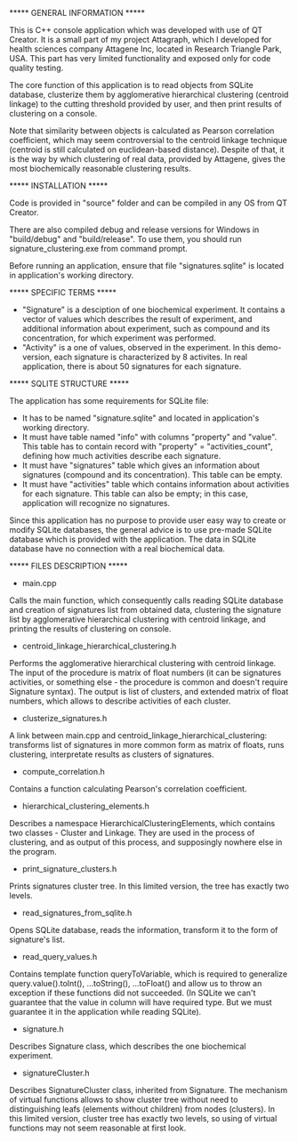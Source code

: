 ***** GENERAL INFORMATION *****

This is C++ console application which was developed with use of QT Creator. It is a small part of my project Attagraph, which I developed for health sciences company Attagene Inc, located in Research Triangle Park, USA. This part has very limited functionality and exposed only for code quality testing.

The core function of this application is to read objects from SQLite database, clusterize them by agglomerative hierarchical clustering (centroid linkage) to the cutting threshold provided by user, and then print results of clustering on a console.

Note that similarity between objects is calculated as Pearson correlation coefficient, which may seem controversial to the centroid linkage technique (centroid is still calculated on euclidean-based distance). Despite of that, it is the way by which clustering of real  data, provided by Attagene, gives the most biochemically reasonable clustering results.

***** INSTALLATION *****

Code is provided in "source" folder and can be compiled in any OS from QT Creator.

There are also compiled debug and release versions for Windows in "build/debug" and "build/release". To use them, you should run signature_clustering.exe from command prompt.

Before running an application, ensure that file "signatures.sqlite" is located in application's working directory.

***** SPECIFIC TERMS *****

- "Signature" is a desciption of one biochemical experiment. It contains a vector of values which describes the result of experiment, and additional information about experiment, such as compound and its concentration, for which experiment was performed.
- "Activity" is a one of values, observed in the experiment. In this demo-version, each signature is characterized by 8 activites. In real application, there is about 50 signatures for each signature.

***** SQLITE STRUCTURE *****

The application has some requirements for SQLite file:
- It has to be named "signature.sqlite" and located in application's working directory.
- It must have table named "info" with columns "property" and "value". This table has to contain record with "property" = "activities_count", defining how much activities describe each signature.
- It must have "signatures" table which gives an information about signatures (compound and its concentration). This table can be empty.
- It must have "activities" table which contains information about activities for each signature. This table can also be empty; in this case, application will recognize no signatures.

Since this application has no purpose to provide user easy way to create or modify SQLite databases, the general advice is to use pre-made SQLite database which is provided with the application. The data in SQLite database have no connection with a real biochemical data.

***** FILES DESCRIPTION *****

* main.cpp

Calls the main function, which consequently calls reading SQLite database and creation of signatures list from obtained data, clustering the signature list by agglomerative hierarchical clustering with centroid linkage, and printing the results of clustering on console.

* centroid_linkage_hierarchical_clustering.h

Performs the agglomerative hierarchical clustering with centroid linkage. 
The input of the procedure is matrix of float numbers (it can be signatures activities, or something else - the procedure is common and doesn't require Signature syntax).
The output is list of clusters, and extended matrix of float numbers, which allows to describe activities of each cluster.

* clusterize_signatures.h

A link between main.cpp and centroid_linkage_hierarchical_clustering: transforms list of signatures in more common form as matrix of floats, runs clustering, interpretate results as clusters of signatures.

* compute_correlation.h

Contains a function calculating Pearson's correlation coefficient.

* hierarchical_clustering_elements.h

Describes a namespace HierarchicalClusteringElements, which contains two classes - Cluster and Linkage. They are used in the process of clustering, and as output of this process, and supposingly nowhere else in the program.

* print_signature_clusters.h

Prints signatures cluster tree. In this limited version, the tree has exactly two levels.

* read_signatures_from_sqlite.h

Opens SQLite database, reads the information, transform it to the form of signature's list.

* read_query_values.h

Contains template function queryToVariable, which is required to generalize query.value().toInt(), ...toString(), ...toFloat() and allow us to throw an exception if these functions did not succeeded. (In SQLite we can't guarantee that the value in column will have required type. But we must guarantee it in the application while reading SQLite).

* signature.h

Describes Signature class, which describes the one biochemical experiment.

* signatureCluster.h

Describes SignatureCluster class, inherited from Signature. The mechanism of virtual functions allows to show cluster tree without need to distinguishing leafs (elements without children) from nodes (clusters). In this limited version, cluster tree has exactly two levels, so using of virtual functions may not seem reasonable at first look.
